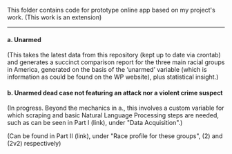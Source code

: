 This folder contains code for prototype online app based on my project's work. (This work is an extension)

---

#### a. Unarmed
(This takes the latest data from this repository (kept up to date via crontab) and generates a succinct comparison report 
for the three main racial groups in America, generated on the basis of the ‘unarmed’ variable 
(which is information as could be found on the WP website), plus statistical insight.)

#### b. Unarmed dead case not featuring an attack nor a violent crime suspect
(In progress. Beyond the mechanics in a., this involves a custom variable for which scraping and basic Natural Language Processing steps are needed, 
such as can be seen in Part I (link), under "Data Acquisition".)

(Can be found in Part II (link), under "Race profile for these groups", (2) and (2v2) respectively)
